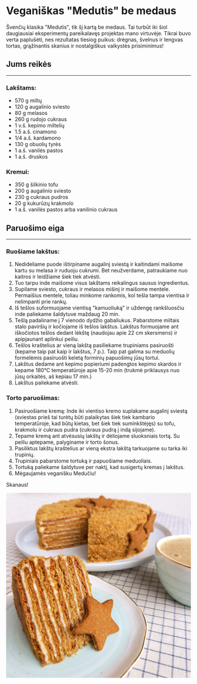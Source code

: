 # Veganiškas "Medutis" be&nbsp;medaus

Švenčių klasika "Medutis", tik šį kartą be medaus. Tai turbūt iki šiol daugiausiai eksperimentų pareikalavęs projektas mano virtuvėje. Tikrai buvo verta paplušėti, nes rezultatas tiesiog puikus: drėgnas, švelnus ir lengvas tortas, grąžinantis skanius ir nostalgiškus vaikystės prisiminimus!

## Jums reikės
<hr/>

### Lakštams:

* 570 g miltų
* 120 g augalinio sviesto
* 80 g melasos
* 260 g rudojo cukraus
* 1 v.š. kepimo miltelių
* 1.5 a.š. cinamono
* 1/4 a.š. kardamono
* 130 g obuolių tyrės
* 1 a.š. vanilės pastos
* 1 a.š. druskos

### Kremui:

* 350 g šilkinio tofu
* 200 g augalinio sviesto
* 230 g cukraus pudros
* 20 g kukurūzų krakmolo
* 1 a.š. vanilės pastos arba vanilinio cukraus

## Paruošimo eiga
<hr/>

### Ruošiame lakštus:
1. Nedideliame puode ištirpiname augalinį sviestą ir kaitindami maišome kartu su melasa ir ruduoju cukrumi. Bet neužverdame, patraukiame nuo kaitros ir leidžiame šiek tiek atvėsti.
2. Tuo tarpu inde maišome visus lakštams reikalingus sausus ingredientus.
3. Supilame sviesto, cukraus ir melasos mišinį ir maišome mentele. Permaišius mentele, toliau minkome rankomis, kol tešla tampa vientisa ir nelimpanti prie rankų.
4. Iš tešlos suformuojame vientisą "kamuoliuką" ir uždengę rankšluosčiu inde paliekame šaldytuve maždaug 20 min.
5. Tešlą padaliname į 7 vienodo dydžio gabaliukus. Pabarstome miltais stalo paviršių ir kočiojame iš tešlos lakštus. Lakštus formuojame ant iškočiotos tešlos dedant lėkštę (naudojau apie 22 cm skersmens) ir apipjaunant aplinkui peiliu.
6. Tešlos kraštelius ar vieną lakštą pasiliekame trupiniams pasiruošti (kepame taip pat kaip ir lakštus, 7 p.). Taip pat galima su meduolių formelėmis pasiruošti keletą forminių papuošimų jūsų tortui.
7. Lakštus dedame ant kepimo popieriumi padengtos kepimo skardos ir kepame 180°C temperatūroje apie 15-20 min (trukmė priklausys nuo jūsų orkaitės, aš kepiau 17 min.)
8. Lakštus paliekame atvėsti.

### Torto paruošimas:
1. Pasiruošiame kremą: Inde iki vientiso kremo suplakame augalinį sviestą (sviestas prieš tai turėtų būti palaikytas šiek tiek kambario temperatūroje, kad būtų kietas, bet šiek tiek suminkštėjęs) su tofu, krakmolu ir cukraus pudra (cukraus pudrą į indą sijojame).
9.  Tepame kremą ant atvėsusių lakštų ir dėliojame sluoksniais tortą. Su peiliu aptepame, palyginame ir torto šonus.
10. Pasiliktus lakštų kraštelius ar vieną ekstra lakštą tarkuojame su tarka iki trupinių.
11. Trupiniais pabarstome tortuką ir papuošiame meduoliais. 
12. Tortuką paliekame šaldytuve per naktį, kad susigertų kremas į lakštus. 
13. Mėgaujamės veganišku Medučiu!

Skanaus!

![tortas-medutis](../../pav/medutis.jpg)
